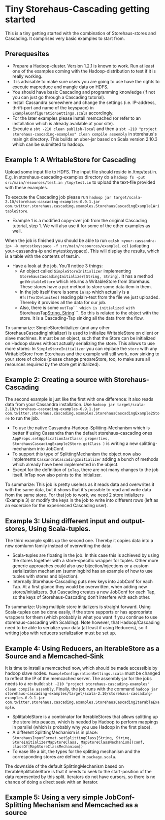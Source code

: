 Tiny Storehaus-Cascading getting started
========================================

This is a tiny getting started with the combination of Storehaus-stores and Cascading. It comprises very basic examples to start from.

Prerequesites
-------------
  * Prepare a Hadoop-cluster. Version 1.2.1 is known to work. Run at least one of the examples coming with the Hadoop-distribution to test if it is really working.
  * It is advisable to make sure users you are going to use have the rights to execute mapreduce and mangle data on HDFS.
  * You should have basic Cascading and programming knowledge (if not you can just go through a Cascading tutorial).
  * Install Cassandra somewhere and change the settings (i.e. IP-address, thrift-port and name of the keyspace) in ```ExampleConfigurationSettings.scala``` accordingly.
  * For the later examples please install memcached (or refer to an installation which is already available at your site).
  * Execute a ```sbt -210 clean publish-local``` and then a ```sbt -210 "project storehaus-cascading-examples" clean compile assembly``` in storehaus's main git directory. This builds an uber-jar based on Scala version 2.10.3 which can be submitted to hadoop.

Example 1: A WritableStore for Cascading
----------------------------------------
  
Upload some input file to HDFS. The input file should reside in /tmp/test.in. E.g. in storehaus-cascading-examples directory do a ```hadoop fs -put src/main/resources/test.in /tmp/test.in``` to upload the text-file provided with these examples.

To execute the Cascading job please run ```hadoop jar target/scala-2.10/storehaus-cascading-examples-0.9.1.jar com.twitter.storehaus.cascading.examples.StorehausCascadingExample1WritableStore```. 

  * Example 1 is a modified copy-over job from the original Cascading tutorial, step 1. We will also use it for some of the other examples as well.

When the job is finished you should be able to run ```cqlsh <your-cassandra-ip> -k mytestkeyspace -f src/main/resources/example1.cql``` (adapting your-cassandra-ip and mytestkeyspace). This will display the results, which is a table with the contents of test.in.

  * Have a look at the job. You'll notice 3 things:
    * An object called ```SimpleStoreInitializer``` implementing ```StorehausCascadingInitializer[String, String]```. It has a method ```getWritableStore``` which returns a WritableStore from Storehaus. These stores have a ```put``` method to store some data item in them.
    * In the job itself there is some ```inTap``` which actually is a ```Hfs[TextDelimited]``` reading plain-text from the file we just uploaded. Thereby it provides all the data for our job.
    * Also, there is some ```outTap`` which is initialized with ```StorehausTap[String, String](SimpleStoreInitializer)```. So this is related to the object with the store. It is a Cascading-Tap sinking all the data from the flow.

To summarize: SimpleStoreInitializer (and any other StorehausCascadingInitializer) is used to initialize WritableStore on client or slave machines. It must be an object, such that the Store can be initialized on Hadoop slaves without actually serializing the store. This allows to use more stores: In ```SimpleStoreInitializer``` you can replace the ```store``` with any WritableStore from Storehaus and the example will still work, now sinking to your store of choice (please change prepareStore, too, to make sure all resources required by the store get initialized).

Example 2: Creating a source with Storehaus-Cascading
-----------------------------------------------------

The second example is just like the first with one difference: It also reads data from your Cassandra installation.
Use ```hadoop jar target/scala-2.10/storehaus-cascading-examples-0.9.1.jar com.twitter.storehaus.cascading.examples.StorehausCascadingExample2Store``` to run the job.

   * To use the native Cassandra-Hadoop-Spliiting-Mechanism which is better if using Cassandra than the default storehaus-cascading ones ```AppProps.setApplicationJarClass( properties, StorehausCascadingExample2Store.getClass )``` is writing a new splitting-mechanism into JobConf.
   * To support this type of SplittingMechanism the object now also implements ```CassandraCascadingInitializer``` adding a bunch of methods which already have been implemented in the object.
   * Except for the definition of ```inTap```, there are not many changes to the job itself. InTap now also points to the Initializer.

To summarize: This job is pretty useless as it reads data and overwrites it with the same data, but it shows that it's possible to read and write data from the same store. For that job to work, we need 2 store intializers (Example 3) or modify the keys in the job to write into different rows (left as an excercise for the experienced Cascading user).

Example 3: Using different input and output-stores, Using Scala-tuples.
-----------------------------------------------------------------------

The third example splits up the second one. Thereby it copies data into a new comlumn family instead of overwriting the data.

   * Scala-tuples are floating in the job. In this case this is achieved by using the stores together with a store-specific wrapper for tuples. Other more generic approaches could also use bijection/injections or a custom serialization mechanism (summingbird has an example of how to use tuples with stores and bijection).
   * Internally Storehaus-Cascading puts new keys into JobConf for each Tap. At a first glance they would be overwritten, when adding new stores/initializers. But Cascading creates a new JobConf for each Tap, so the keys of Storehaus-Cascading don't interfere with each other.

To summarize: Using multiple store initializers is straight forward. Using Scala-tuples can be done easily, if the store supports or has appropriate wrappers for them (which probably is what you want if you continue to use storehaus-cascading with Scalding). Note however, that Hadoop/Cascading need to be able to serialize your data (at least if using Reducers), so if writing jobs with reducers serialization must be set up.

Example 4: Using Reducers, an IterableStore as a Source and a Memcached-Sink
----------------------------------------------------------------------------

It is time to install a memcached now, which should be made accessible by hadoop slave nodes. ```ExampleConfigurationSettings.scala``` must be changed to reflect the IP of the memcached server. The assembly-jar for the jobs needs to a re-build: ```sbt -210 "project storehaus-cascading-examples" clean compile assembly```. Finally, the job runs with the command ```hadoop jar storehaus-cascading-examples/target/scala-2.10/storehaus-cascading-examples-0.9.1.jar com.twitter.storehaus.cascading.examples.StorehausCascadingIterableExample```.

   * SplittableStore is a combinator for IterableStores that allows splitting up the store into peaces, which is needed by Hadoop to perform mappings in parallel (which is probably why you use Hadoop in the first place).
   * A different SplittingMechanism is in place: ```StorehausInputFormat.setSplittingClass[String, String, StoreInitializerMapStoreClass, MapStoreClassMechanism](conf, classOf[MapStoreClassMechanism])```
   * To ease life a bit, the types for the splitting mechanism and the corresponding stores are defined in ```package.scala```.

The downside of the default SplittingMechanism based on IterableSplittableStore is that it needs to seek to the start-position of the data represented by this split. Iterators do not have cursors, so there is no chance of doing a direct seek with an Iterator.

Example 5: Using a very simple JobConf-Splitting Mechanism and Memcached as a source
------------------------------------------------------------------------------------




